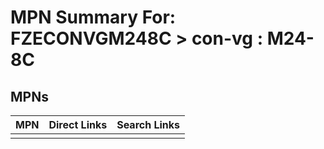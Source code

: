 



# MPN Summary For: FZECONVGM248C > con-vg : M24-8C

## MPNs
  

|MPN|Direct Links|Search Links|
| :--- | :--- | :--- |
||||
